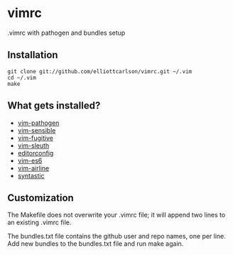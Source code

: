 # vimrc
.vimrc with pathogen and bundles setup

## Installation

```shell
git clone git://github.com/elliottcarlson/vimrc.git ~/.vim
cd ~/.vim
make
```

## What gets installed?

* [vim-pathogen](https://github.com/tpope/vim-pathogen)
* [vim-sensible](https://github.com/tpope/vim-sensible)
* [vim-fugitive](https://github.com/tpope/vim-fugitive)
* [vim-sleuth](https://github.com/tpope/vim-sleuth)
* [editorconfig](https://github.com/editorconfig/editorconfig-vim)
* [vim-es6](https://github.com/isRuslan/vim-es6)
* [vim-airline](https://github.com/bling/vim-airline)
* [syntastic](https://github.com/scrooloose/syntastic)

## Customization

The Makefile does not overwrite your .vimrc file; it will append two lines to
an existing .vimrc file.

The bundles.txt file contains the github user and repo names, one per line.
Add new bundles to the bundles.txt file and run make again.
